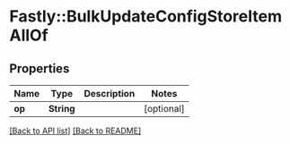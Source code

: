 # Fastly::BulkUpdateConfigStoreItemAllOf

## Properties

| Name | Type | Description | Notes |
| ---- | ---- | ----------- | ----- |
| **op** | **String** |  | [optional] |

[[Back to API list]](../../README.md#endpoints) [[Back to README]](../../README.md)

